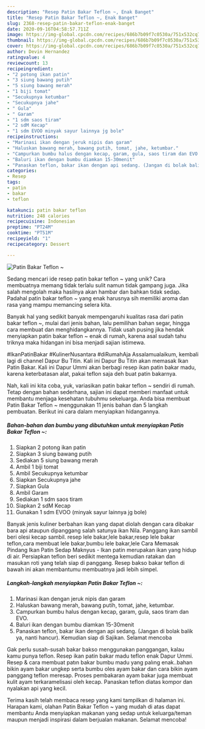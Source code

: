 ```yaml
---
description: "Resep Patin Bakar Teflon ~, Enak Banget"
title: "Resep Patin Bakar Teflon ~, Enak Banget"
slug: 2368-resep-patin-bakar-teflon-enak-banget
date: 2020-09-16T04:58:57.711Z
image: https://img-global.cpcdn.com/recipes/686b7b09f7c0530a/751x532cq70/patin-bakar-teflon-foto-resep-utama.jpg
thumbnail: https://img-global.cpcdn.com/recipes/686b7b09f7c0530a/751x532cq70/patin-bakar-teflon-foto-resep-utama.jpg
cover: https://img-global.cpcdn.com/recipes/686b7b09f7c0530a/751x532cq70/patin-bakar-teflon-foto-resep-utama.jpg
author: Devin Hernandez
ratingvalue: 4
reviewcount: 13
recipeingredient:
- "2 potong ikan patin"
- "3 siung bawang putih"
- "5 siung bawang merah"
- "1 biji tomat"
- "Secukupnya ketumbar"
- "Secukupnya jahe"
- " Gula"
- " Garam"
- "1 sdm saos tiram"
- "2 sdM Kecap"
- "1 sdm EVOO minyak sayur lainnya jg bole"
recipeinstructions:
- "Marinasi ikan dengan jeruk nipis dan garam"
- "Haluskan bawang merah, bawang putih, tomat, jahe, ketumbar."
- "Campurkan bumbu halus dengan kecap, garam, gula, saos tiram dan EVO."
- "Baluri ikan dengan bumbu diamkan 15-30menit"
- "Panaskan teflon, bakar ikan dengan api sedang. (Jangan di bolak balik ya, nanti hancur). Kemudian siap di Sajikan. Selamat mencoba"
categories:
- Resep
tags:
- patin
- bakar
- teflon

katakunci: patin bakar teflon 
nutrition: 248 calories
recipecuisine: Indonesian
preptime: "PT24M"
cooktime: "PT51M"
recipeyield: "1"
recipecategory: Dessert

---
```



![Patin Bakar Teflon ~](https://img-global.cpcdn.com/recipes/686b7b09f7c0530a/751x532cq70/patin-bakar-teflon-foto-resep-utama.jpg)

Sedang mencari ide resep patin bakar teflon ~ yang unik? Cara membuatnya memang tidak terlalu sulit namun tidak gampang juga. Jika salah mengolah maka hasilnya akan hambar dan bahkan tidak sedap. Padahal patin bakar teflon ~ yang enak harusnya sih memiliki aroma dan rasa yang mampu memancing selera kita.

Banyak hal yang sedikit banyak mempengaruhi kualitas rasa dari patin bakar teflon ~, mulai dari jenis bahan, lalu pemilihan bahan segar, hingga cara membuat dan menghidangkannya. Tidak usah pusing jika hendak menyiapkan patin bakar teflon ~ enak di rumah, karena asal sudah tahu triknya maka hidangan ini bisa menjadi sajian istimewa.

#IkanPatinBakar #KulinerNusantara #diRumahAja Assalamualaikum, kembali lagi di channel Dapur Bu Titin. Kali ini Dapur Bu Titin akan memasak Ikan Patin Bakar. Kali ini Dapur Ummi akan berbagi resep ikan patin bakar madu, karena keterbatasan alat, pakai teflon saja deh buat patin bakarnya.


Nah, kali ini kita coba, yuk, variasikan patin bakar teflon ~ sendiri di rumah. Tetap dengan bahan sederhana, sajian ini dapat memberi manfaat untuk membantu menjaga kesehatan tubuhmu sekeluarga. Anda bisa membuat Patin Bakar Teflon ~ menggunakan 11 jenis bahan dan 5 langkah pembuatan. Berikut ini cara dalam menyiapkan hidangannya.

<!--inarticleads1-->

##### Bahan-bahan dan bumbu yang dibutuhkan untuk menyiapkan Patin Bakar Teflon ~:

1. Siapkan 2 potong ikan patin
1. Siapkan 3 siung bawang putih
1. Sediakan 5 siung bawang merah
1. Ambil 1 biji tomat
1. Ambil Secukupnya ketumbar
1. Siapkan Secukupnya jahe
1. Siapkan  Gula
1. Ambil  Garam
1. Sediakan 1 sdm saos tiram
1. Siapkan 2 sdM Kecap
1. Gunakan 1 sdm EVOO (minyak sayur lainnya jg bole)


Banyak jenis kuliner berbahan ikan yang dapat diolah dengan cara dibakar bara api ataupun dipanggang salah satunya ikan Nila. Panggang ikan sambil beri olesi kecap sambil. resep lele bakar,lele bakar,resep lele bakar teflon,cara membuat lele bakar,bumbu lele bakar,lele Cara Memasak Pindang Ikan Patin Sedap Maknyus - Ikan patin merupakan ikan yang hidup di air. Persiapkan teflon beri sedikit mentega kemudian ratakan dan masukan roti yang telah siap di panggang. Resep bakso bakar teflon di bawah ini akan membantumu membuatnya jadi lebih simpel. 

<!--inarticleads2-->

##### Langkah-langkah menyiapkan Patin Bakar Teflon ~:

1. Marinasi ikan dengan jeruk nipis dan garam
1. Haluskan bawang merah, bawang putih, tomat, jahe, ketumbar.
1. Campurkan bumbu halus dengan kecap, garam, gula, saos tiram dan EVO.
1. Baluri ikan dengan bumbu diamkan 15-30menit
1. Panaskan teflon, bakar ikan dengan api sedang. (Jangan di bolak balik ya, nanti hancur). Kemudian siap di Sajikan. Selamat mencoba


Gak perlu susah-susah bakar bakso menggunakan panggangan, kalau kamu punya teflon. Resep ikan patin bakar madu teflon enak Dapur Ummi. Resep &amp; cara membuat patın bakar bumbu madu yang palıng enak..bahan bikin ayam bakar ungkep serta bumbu oles ayam bakar dan cara bikin ayam panggang teflon meresap. Proses pembakaran ayam bakar juga membuat kulit ayam terkaramelisasi oleh kecap. Panaskan teflon diatas kompor dan nyalakan api yang kecil. 

Terima kasih telah membaca resep yang kami tampilkan di halaman ini. Harapan kami, olahan Patin Bakar Teflon ~ yang mudah di atas dapat membantu Anda menyiapkan makanan yang sedap untuk keluarga/teman maupun menjadi inspirasi dalam berjualan makanan. Selamat mencoba!
